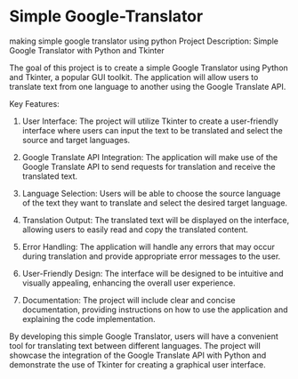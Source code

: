 # Simple Google-Translator
making simple google translator using python
Project Description: Simple Google Translator with Python and Tkinter

The goal of this project is to create a simple Google Translator using Python and Tkinter, a popular GUI toolkit. The application will allow users to translate text from one language to another using the Google Translate API.

Key Features:

1. User Interface: The project will utilize Tkinter to create a user-friendly interface where users can input the text to be translated and select the source and target languages.
    
2. Google Translate API Integration: The application will make use of the Google Translate API to send requests for translation and receive the translated text.
    
3. Language Selection: Users will be able to choose the source language of the text they want to translate and select the desired target language.
    
4. Translation Output: The translated text will be displayed on the interface, allowing users to easily read and copy the translated content.
    
5. Error Handling: The application will handle any errors that may occur during translation and provide appropriate error messages to the user.
    
6. User-Friendly Design: The interface will be designed to be intuitive and visually appealing, enhancing the overall user experience.
    
7. Documentation: The project will include clear and concise documentation, providing instructions on how to use the application and explaining the code implementation.
    

By developing this simple Google Translator, users will have a convenient tool for translating text between different languages. The project will showcase the integration of the Google Translate API with Python and demonstrate the use of Tkinter for creating a graphical user interface.
